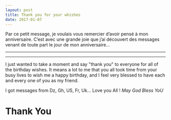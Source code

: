 ```yaml
---
layout: post
title: Thank you for your whishes
date: 2017-01-07
---
```

<p>
Par ce petit message, je voulais vous remercier d’avoir pensé à mon anniversaire.
C’est avec une grande joie que j’ai découvert des messages venant de toute part le jour de mon anniversaire... </p>
<hr> <hr>
<p>I just wanted to take a moment and say "thank you" to everyone for all 
of the birthday wishes. It means a lot to me that you all took time from 
your busy lives to wish me a happy birthday, and I feel very blessed to have 
each and every one of you as my friend.</p>
<p>I got messages from Dz, Gh, US, Fr, Uk... Love you All ! <em>May God Bless YoU</em> </p>
<h1 class='elegantshadow'>Thank You </h1>
